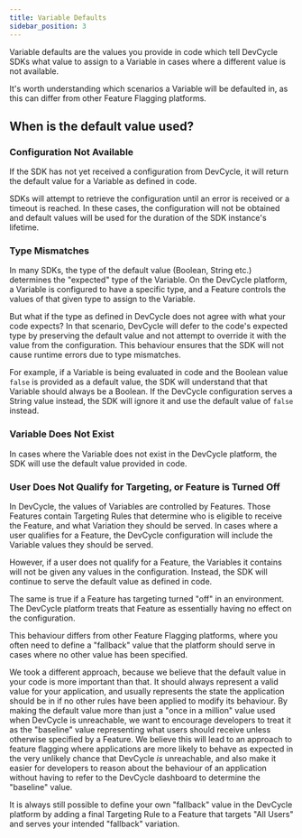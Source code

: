 ```yaml
---
title: Variable Defaults
sidebar_position: 3
---
```


Variable defaults are the values you provide in code which tell DevCycle SDKs what value to assign to a Variable in
cases where a different value is not available. 

It's worth understanding which scenarios a Variable will be defaulted in, as this can differ from other Feature Flagging
platforms.

## When is the default value used?

### Configuration Not Available
If the SDK has not yet received a configuration from DevCycle, it will return the default value for a Variable 
as defined in code. 

SDKs will attempt to retrieve the configuration until an error is received or a timeout is reached. In these cases,
the configuration will not be obtained and default values will be used for the duration of the SDK instance's lifetime.

### Type Mismatches
In many SDKs, the type of the default value (Boolean, String etc.) determines the "expected" type of the Variable.
On the DevCycle platform, a Variable is configured to have a specific type, and a Feature controls the values of that
given type to assign to the Variable.

But what if the type as defined in DevCycle does not agree with what your code expects? In that scenario, DevCycle
will defer to the code's expected type by preserving the default value and not attempt to override it with the value
from the configuration. This behaviour ensures that the SDK will not cause runtime errors due to type mismatches.

For example, if a Variable is being evaluated in code and the Boolean value `false` is provided as a default value,
the SDK will understand that that Variable should always be a Boolean. If the DevCycle configuration serves a String 
value instead, the SDK will ignore it and use the default value of `false` instead.

### Variable Does Not Exist
In cases where the Variable does not exist in the DevCycle platform, the SDK will use the default value provided in code.

### User Does Not Qualify for Targeting, or Feature is Turned Off
In DevCycle, the values of Variables are controlled by Features. Those Features contain Targeting Rules that determine who
is eligible to receive the Feature, and what Variation they should be served. In cases where a user qualifies for a Feature,
the DevCycle configuration will include the Variable values they should be served.

However, if a user does not qualify for a Feature, the Variables it contains will not be given any values in the configuration.
Instead, the SDK will continue to serve the default value as defined in code. 

The same is true if a Feature has targeting turned "off" in an environment. The DevCycle platform treats that Feature as essentially
having no effect on the configuration.

This behaviour differs from other Feature Flagging platforms, where you often need to define a "fallback" value that 
the platform should serve in cases where no other value has been specified. 

We took a different approach, because we believe that the default value in your code is more important than that.
It should always represent a valid value for your application, and usually represents the state the application should
be in if no other rules have been applied to modify its behaviour. By making the default value more than just a "once in a million"
value used when DevCycle is unreachable, we want to encourage developers to treat it as the "baseline" value representing
what users should receive unless otherwise specified by a Feature. We believe this will lead to an approach to feature flagging
where applications are more likely to behave as expected in the very unlikely chance that DevCycle _is_ unreachable,
and also make it easier for developers to reason about the behaviour of an application without having to refer to the DevCycle
dashboard to determine the "baseline" value.

It is always still possible to define your own "fallback" value in the DevCycle platform by adding a final Targeting Rule to a Feature that targets
"All Users" and serves your intended "fallback" variation.
